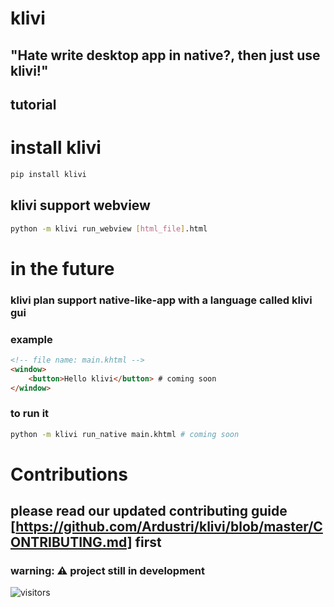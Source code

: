 # klivi

## "Hate write desktop app in native?, then just use klivi!"

## tutorial
 
# install klivi
 
```sh
pip install klivi
```

## klivi support webview

```sh
python -m klivi run_webview [html_file].html
```

# in the future

### klivi plan support native-like-app with a language called klivi gui

### example

```html
<!-- file name: main.khtml -->
<window>
    <button>Hello klivi</button> # coming soon
</window>
```

### to run it

```sh
python -m klivi run_native main.khtml # coming soon
```

# Contributions
  
## please read our updated contributing guide [https://github.com/Ardustri/klivi/blob/master/CONTRIBUTING.md] first

### warning: ⚠️ project still in development
![visitors](https://visitor-badge.glitch.me/badge?page_id=ardustri.klivi)

